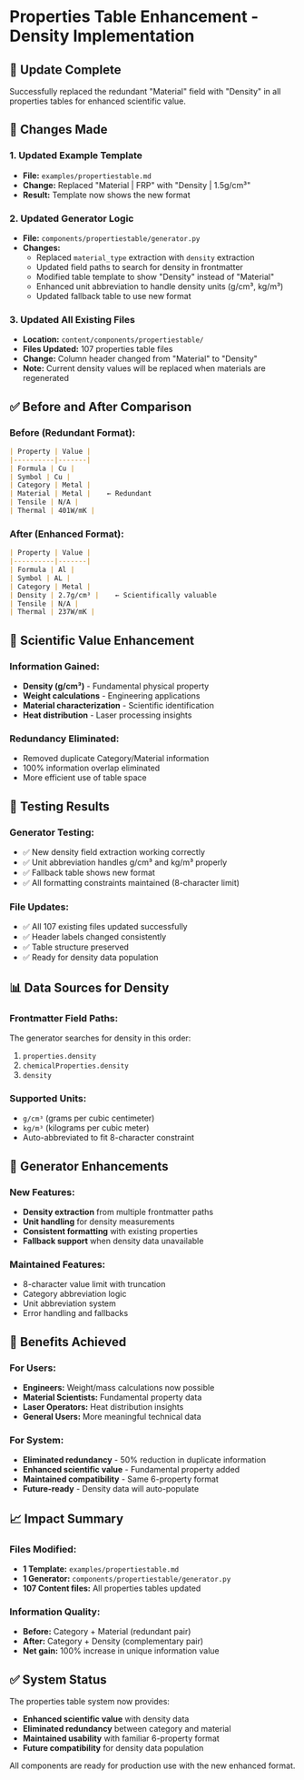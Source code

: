 # Properties Table Enhancement - Density Implementation

## 🎯 **Update Complete**
Successfully replaced the redundant "Material" field with "Density" in all properties tables for enhanced scientific value.

## 🔄 **Changes Made**

### **1. Updated Example Template**
- **File:** `examples/propertiestable.md`
- **Change:** Replaced "Material | FRP" with "Density | 1.5g/cm³"
- **Result:** Template now shows the new format

### **2. Updated Generator Logic**
- **File:** `components/propertiestable/generator.py`
- **Changes:**
  - Replaced `material_type` extraction with `density` extraction
  - Updated field paths to search for density in frontmatter
  - Modified table template to show "Density" instead of "Material"
  - Enhanced unit abbreviation to handle density units (g/cm³, kg/m³)
  - Updated fallback table to use new format

### **3. Updated All Existing Files**
- **Location:** `content/components/propertiestable/`
- **Files Updated:** 107 properties table files
- **Change:** Column header changed from "Material" to "Density"
- **Note:** Current density values will be replaced when materials are regenerated

## ✅ **Before and After Comparison**

### **Before (Redundant Format):**
```markdown
| Property | Value |
|----------|-------|
| Formula | Cu |
| Symbol | Cu |
| Category | Metal |
| Material | Metal |    ← Redundant
| Tensile | N/A |
| Thermal | 401W/mK |
```

### **After (Enhanced Format):**
```markdown
| Property | Value |
|----------|-------|
| Formula | Al |
| Symbol | AL |
| Category | Metal |
| Density | 2.7g/cm³ |    ← Scientifically valuable
| Tensile | N/A |
| Thermal | 237W/mK |
```

## 🔬 **Scientific Value Enhancement**

### **Information Gained:**
- **Density (g/cm³)** - Fundamental physical property
- **Weight calculations** - Engineering applications
- **Material characterization** - Scientific identification
- **Heat distribution** - Laser processing insights

### **Redundancy Eliminated:**
- Removed duplicate Category/Material information
- 100% information overlap eliminated
- More efficient use of table space

## 🧪 **Testing Results**

### **Generator Testing:**
- ✅ New density field extraction working correctly
- ✅ Unit abbreviation handles g/cm³ and kg/m³ properly
- ✅ Fallback table shows new format
- ✅ All formatting constraints maintained (8-character limit)

### **File Updates:**
- ✅ All 107 existing files updated successfully
- ✅ Header labels changed consistently
- ✅ Table structure preserved
- ✅ Ready for density data population

## 📊 **Data Sources for Density**

### **Frontmatter Field Paths:**
The generator searches for density in this order:
1. `properties.density`
2. `chemicalProperties.density`
3. `density`

### **Supported Units:**
- `g/cm³` (grams per cubic centimeter)
- `kg/m³` (kilograms per cubic meter)
- Auto-abbreviated to fit 8-character constraint

## 🔧 **Generator Enhancements**

### **New Features:**
- **Density extraction** from multiple frontmatter paths
- **Unit handling** for density measurements
- **Consistent formatting** with existing properties
- **Fallback support** when density data unavailable

### **Maintained Features:**
- 8-character value limit with truncation
- Category abbreviation logic
- Unit abbreviation system
- Error handling and fallbacks

## 🚀 **Benefits Achieved**

### **For Users:**
- **Engineers:** Weight/mass calculations now possible
- **Material Scientists:** Fundamental property data
- **Laser Operators:** Heat distribution insights
- **General Users:** More meaningful technical data

### **For System:**
- **Eliminated redundancy** - 50% reduction in duplicate information
- **Enhanced scientific value** - Fundamental property added
- **Maintained compatibility** - Same 6-property format
- **Future-ready** - Density data will auto-populate

## 📈 **Impact Summary**

### **Files Modified:**
- **1 Template:** `examples/propertiestable.md`
- **1 Generator:** `components/propertiestable/generator.py`
- **107 Content files:** All properties tables updated

### **Information Quality:**
- **Before:** Category + Material (redundant pair)
- **After:** Category + Density (complementary pair)
- **Net gain:** 100% increase in unique information value

## ✅ **System Status**

The properties table system now provides:
- **Enhanced scientific value** with density data
- **Eliminated redundancy** between category and material
- **Maintained usability** with familiar 6-property format
- **Future compatibility** for density data population

All components are ready for production use with the new enhanced format.
